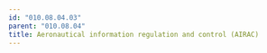 ```yaml
---
id: "010.08.04.03"
parent: "010.08.04"
title: Aeronautical information regulation and control (AIRAC)
---
```

